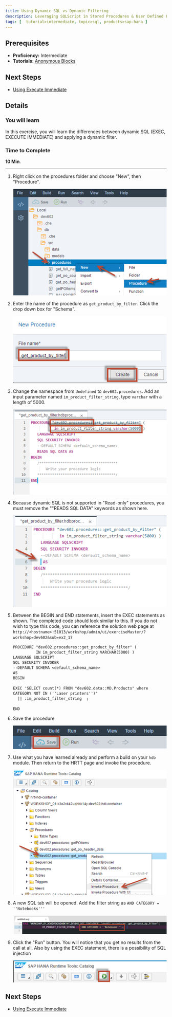 ```yaml
---
title: Using Dynamic SQL vs Dynamic Filtering
description: Leveraging SQLScript in Stored Procedures & User Defined Functions
tags: [  tutorial>intermediate, topic>sql, products>sap-hana ]
---
```

## Prerequisites  
 - **Proficiency:** Intermediate
 - **Tutorials:** [Anonymous Blocks](http://go.sap.com/developer/tutorials/xsa-sqlscript-anonymous.html)

## Next Steps
 - [Using Execute Immediate](http://go.sap.com/developer/tutorials/xsa-sqlscript-execute.html)

## Details 
### You will learn  
In this exercise, you will learn the differences between dynamic SQL (EXEC, EXECUTE IMMEDIATE) and applying a dynamic filter.

### Time to Complete
**10 Min**.

---

1. Right click on the procedures folder and choose "New", then "Procedure".

	![new procedure](1.png)
	
2. Enter the name of the procedure as `get_product_by_filter`.  Click the drop down box for "Schema".

	![procedure name](2.png)

3. Change the namespace from `Undefined` to `dev602.procedures`. Add an input parameter named `im_product_filter_string`, type `varchar` with a length of 5000.

	![change namespace](3.png)

4. Because dynamic SQL is not supported in "Read-only" procedures, you must remove the ""READS SQL DATA" keywords as shown here.

	![modify](4.png)

5. Between the BEGIN and END statements, insert the EXEC statements as shown.  The completed code should look similar to this. If you do not wish to type this code, you can reference the solution web page at `http://<hostname>:51013/workshop/admin/ui/exerciseMaster/?workshop=dev602&sub=ex2_17`

    ```
    PROCEDURE "dev602.procedures::get_product_by_filter" (
              IN im_product_filter_string VARCHAR(5000) )
   LANGUAGE SQLSCRIPT
   SQL SECURITY INVOKER
   --DEFAULT SCHEMA <default_schema_name>
   AS
	BEGIN

	EXEC 'SELECT count(*) FROM "dev602.data::MD.Products" where CATEGORY NOT IN (''Laser printers'')' 
      || :im_product_filter_string  ;

	END
    ```

6. Save the procedure

	![save procedure](6.png)

7. Use what you have learned already and perform a build on your `hdb` module. Then return to the HRTT page and invoke the procedure.

	![HRTT](7.png)

8. A new SQL tab will be opened. Add the filter string as `AND CATEGORY = ''Notebooks'''`

	![new sql tab](8.png)

9. Click the "Run" button.  You will notice that you get no results from the call at all.  Also by using the EXEC statement, there is a possibility of SQL injection

	![run procedure](9.png)

## Next Steps
 - [Using Execute Immediate](http://go.sap.com/developer/tutorials/xsa-sqlscript-execute.html)
